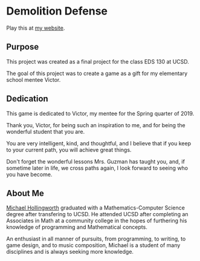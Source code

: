 # Demolition Defense

Play this at [my website](michaelhollingworth.io).

## Purpose

This project was created as a final project for the class EDS 130 at UCSD.

The goal of this project was to create a game as a gift for my elementary school mentee Victor.

## Dedication

This game is dedicated to Victor, my mentee for the Spring quarter of 2019.

Thank you, Victor, for being such an inspiration to me, and for being the wonderful student that you are.

You are very intelligent, kind, and thoughtful, and I believe that if you keep to your current path, you will achieve great things.

Don't forget the wonderful lessons Mrs. Guzman has taught you, and, if sometime later in life, we cross paths again, I look forward to seeing who you have become.

## About Me

[Michael Hollingworth](michaelhollingworth.io) graduated with a Mathematics-Computer Science degree after transfering to UCSD. He attended UCSD after completing an Associates in Math at a community college in the hopes of furthering his knowledge of programming and Mathematical concepts.

An enthusiast in all manner of pursuits, from programming, to writing, to game design, and to music composition, Michael is a student of many disciplines and is always seeking more knowledge.
